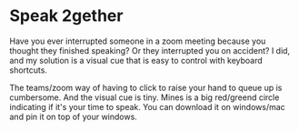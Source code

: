 # Speak 2gether

Have you ever interrupted someone in a zoom meeting because you thought they finished speaking? Or they interrupted you on accident? I did, and my solution is a visual cue that is easy to control with keyboard shortcuts. 

The teams/zoom way of having to click to raise your hand to queue up is cumbersome. And the visual cue is tiny. Mines is a big red/greend circle indicating if it's your time to speak. You can download it on windows/mac and pin it on top of your windows.
